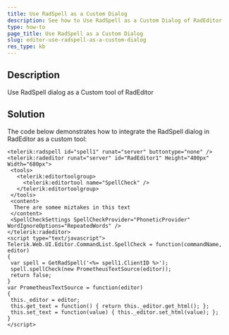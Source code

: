 ```yaml
---
title: Use RadSpell as a Custom Dialog
description: See how to Use RadSpell as a Custom Dialog of RadEditor
type: how-to
page_title: Use RadSpell as a Custom Dialog
slug: editor-use-radspell-as-a-custom-dialog
res_type: kb
---
```


## Description

Use RadSpell dialog as a Custom tool of RadEditor

## Solution

The code below demonstrates how to integrate the RadSpell dialog in RadEditor as a custom tool:

````ASP.NET
<telerik:radspell id="spell1" runat="server" buttontype="none" /> 
<telerik:radeditor runat="server" id="RadEditor1" Height="400px" Width="680px">  
 <tools> 
   <telerik:editortoolgroup> 
     <telerik:editortool name="SpellCheck" /> 
   </telerik:editortoolgroup> 
 </tools> 
 <content> 
  There are somee miztakes in this text  
 </content> 
 <SpellCheckSettings SpellCheckProvider="PhoneticProvider" WordIgnoreOptions="RepeatedWords" /> 
</telerik:radeditor> 
<script type="text/javascript">  
Telerik.Web.UI.Editor.CommandList.SpellCheck = function(commandName, editor)  
{  
 var spell = GetRadSpell('<%= spell1.ClientID %>');  
 spell.spellCheck(new PrometheusTextSource(editor));  
 return false;  
}  
var PrometheusTextSource = function(editor)  
{  
 this._editor = editor;  
 this.get_text = function() { return this._editor.get_html(); };  
 this.set_text = function(value) { this._editor.set_html(value); };  
}  
</script> 
````

